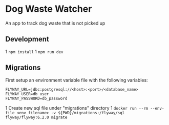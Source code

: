 # Dog Waste Watcher
An app to track dog waste that is not picked up

## Development
1 `npm install`
1 `npm run dev`

## Migrations
First setup an environment variable file with the following variables:
```
FLYWAY_URL=jdbc:postgresql://<host>:<port>/<database_name>
FLYWAY_USER=db_user
FLYWAY_PASSWORD=db_password
```

1 Create new sql file under "migrations" directory
1 `docker run --rm --env-file <env_filename> -v ${PWD}/migrations:/flyway/sql flyway/flyway:6.2.0 migrate`